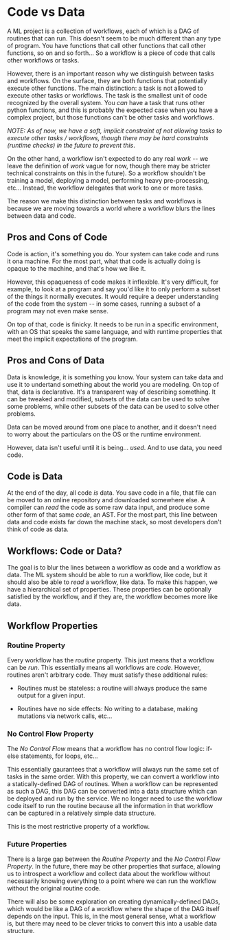 # Code vs Data

A ML project is a collection of workflows, each of which is a DAG of
routines that can run. This doesn't seem to be much different than any type
of program. You have functions that call other functions that call
other functions, so on and so forth... So a workflow is a piece of code that
calls other workflows or tasks.

However, there is an important reason why we distinguish between tasks
and workflows. On the surface, they are both functions that potentially
execute other functions. The main distinction: a task is not allowed to execute
other tasks or workflows. The task is the smallest unit of code recognized by
the overall system. You _can_ have a task that runs other python functions,
and this is probably the expected case when you have a complex project,
but those functions can't be other tasks and workflows.

_NOTE: As of now, we have a soft, implicit constraint of not allowing tasks
to execute other tasks / workflows, though there may be hard constraints
(runtime checks) in the future to prevent this_.

On the other hand, a workflow isn't expected to do any real _work_ -- we leave
the definition of _work_ vague for now, though there may be stricter
technical constraints on this in the future). So a workflow shouldn't be
training a model, deploying a model, performing heavy pre-processing, etc...
Instead, the workflow delegates that work to one or more tasks.

The reason we make this distinction between tasks and workflows is because
we are moving towards a world where a workflow blurs the lines between data
and code.

## Pros and Cons of Code

Code is action, it's something you do. Your system can take code and runs it
ona machine. For the most part, what that code is actually doing is opaque to
the machine, and that's how we like it.

However, this opaqueness of code makes it inflexible. It's very difficult, for
example, to look at a program and say you'd like it to only perform a subset
of the things it normally executes. It would require a deeper understanding of
the code from the system -- in some cases, running a subset of a program may
not even make sense.

On top of that, code is finicky. It needs to be run in a specific environment,
with an OS that speaks the same language, and with runtime properties that meet
the implicit expectations of the program.

## Pros and Cons of Data

Data is knowledge, it is something you know. Your system can take data and
use it to undertand something about the world you are modeling. On top of that,
data is declarative. It's a transparent way of describing something. It can
be tweaked and modified, subsets of the data can be used to solve some problems,
while other subsets of the data can be used to solve other problems.

Data can be moved around from one place to another, and it doesn't need to
worry about the particulars on the OS or the runtime environment.

However, data isn't useful until it is being... _used_. And to use data, you
need code.

## Code is Data

At the end of the day, all code _is_ data. You save code in a file, that file
can be moved to an online repository and downloaded somewhere else. A compiler
can _read_ the code as some raw data input, and produce some other form of that
same _code_, an AST. For the most part, this line between data and code exists
far down the machine stack, so most developers don't think of code as data.

## Workflows: Code or Data?

The goal is to blur the lines between a workflow as code and a workflow as
data. The ML system should be able to _run_ a workflow, like code, but it
should also be able to _read_ a workflow, like data. To make this happen,
we have a hierarchical set of properties. These properties can be optionally
satisfied by the workflow, and if they are, the workflow becomes more like
data.

## Workflow Properties

### Routine Property

Every workflow has the _routine_ property. This just means that a workflow
can be _run_. This essentially means all workflows are _code_. However,
routines aren't arbitrary code. They must satisfy these additional rules:

- Routines must be stateless: a routine will always produce the same output
  for a given input.

- Routines have no side effects: No writing to a database, making mutations
  via network calls, etc...

### No Control Flow Property

The _No Control Flow_ means that a workflow has no control flow logic: if-else
statements, for loops, etc...

This essentially gaurantees that a workflow will always run the same set of
tasks in the same order. With this property, we can convert a workflow into
a statically-defined DAG of routines. When a workflow can be represented as
such a DAG, this DAG can be converted into a data structure which can be
deployed and run by the service. We no longer need to use the workflow code
itself to run the routine because all the information in that workflow can
be captured in a relatively simple data structure.

This is the most restrictive property of a workflow.

### Future Properties

There is a large gap between the _Routine Property_ and the _No Control Flow
Property_. In the future, there may be other properties that surface, allowing
us to introspect a workflow and collect data about the workflow without
necessarily knowing everything to a point where we can run the workflow
without the original routine code.

There will also be some exploration on creating dynamically-defined DAGs, which
would be like a DAG of a workflow where the shape of the DAG itself depends
on the input. This is, in the most general sense, what a workflow is, but there
may need to be clever tricks to convert this into a usable data structure.